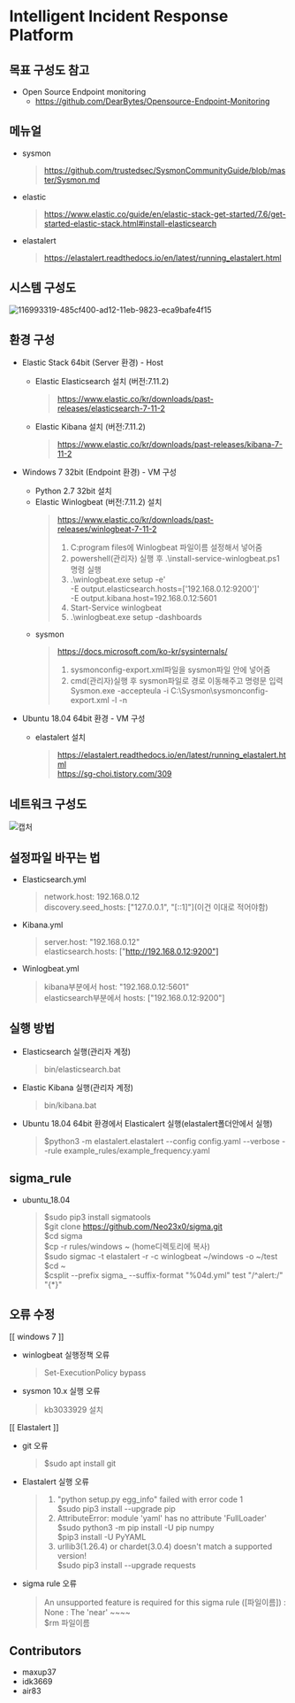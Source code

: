 # Intelligent Incident Response Platform

##  목표 구성도 참고 
* Open Source Endpoint monitoring 
  - https://github.com/DearBytes/Opensource-Endpoint-Monitoring

## 메뉴얼 

* sysmon
  > https://github.com/trustedsec/SysmonCommunityGuide/blob/master/Sysmon.md

* elastic
  > https://www.elastic.co/guide/en/elastic-stack-get-started/7.6/get-started-elastic-stack.html#install-elasticsearch

* elastalert
  > https://elastalert.readthedocs.io/en/latest/running_elastalert.html

##  시스템 구성도 

![116993319-485cf400-ad12-11eb-9823-eca9bafe4f15](https://user-images.githubusercontent.com/74276139/117798793-70a59f00-b28c-11eb-8826-a911ae27680b.jpg)

##  환경 구성    
* Elastic Stack 64bit (Server 환경) - Host
  - Elastic Elasticsearch 설치 (버전:7.11.2)
    > https://www.elastic.co/kr/downloads/past-releases/elasticsearch-7-11-2

  - Elastic Kibana 설치 (버전:7.11.2)
    > https://www.elastic.co/kr/downloads/past-releases/kibana-7-11-2

* Windows 7 32bit (Endpoint 환경) - VM 구성
  - Python 2.7 32bit 설치
  - Elastic Winlogbeat (버전:7.11.2) 설치
    > https://www.elastic.co/kr/downloads/past-releases/winlogbeat-7-11-2
    > 1. C:program files에 Winlogbeat 파일이름 설정해서 넣어줌  
    > 2. powershell(관리자) 실행 후 .\install-service-winlogbeat.ps1 명령 실행  
    > 3. .\winlogbeat.exe setup -e'  
    > -E output.elasticsearch.hosts=['192.168.0.12:9200']'  
    > -E output.kibana.host=192.168.0.12:5601  
    > 4. Start-Service winlogbeat  
    > 5. .\winlogbeat.exe setup -dashboards
  - sysmon
    > https://docs.microsoft.com/ko-kr/sysinternals/  
    > 1. sysmonconfig-export.xml파일을 sysmon파일 안에 넣어줌  
    > 2. cmd(관리자)실행 후 sysmon파일로 경로 이동해주고 명령문 입력  
    > Sysmon.exe -accepteula -i C:\Sysmon\sysmonconfig-export.xml -l -n
    
* Ubuntu 18.04 64bit 환경 - VM 구성
  - elastalert 설치
    > https://elastalert.readthedocs.io/en/latest/running_elastalert.html  
    > https://sg-choi.tistory.com/309

## 네트워크 구성도
![캡처](https://user-images.githubusercontent.com/74276139/118220434-a7f79400-b4b6-11eb-8d04-cf56464f615b.JPG)  

## 설정파일 바꾸는 법
* Elasticsearch.yml
  > network.host: 192.168.0.12  
  > discovery.seed_hosts: ["127.0.0.1", "[::1]"](이건 이대로 적어야함)
* Kibana.yml
  > server.host: "192.168.0.12"  
  > elasticsearch.hosts: ["http://192.168.0.12:9200"]  
* Winlogbeat.yml
  > kibana부분에서 host: "192.168.0.12:5601"  
  > elasticsearch부분에서 hosts: ["192.168.0.12:9200"]

##  실행 방법
* Elasticsearch 실행(관리자 계정)
  > bin/elasticsearch.bat

* Elastic Kibana 실행(관리자 계정)
  > bin/kibana.bat

* Ubuntu 18.04 64bit 환경에서 Elasticalert 실행(elastalert폴더안에서 실행)
  > $python3 -m elastalert.elastalert --config config.yaml --verbose --rule example_rules/example_frequency.yaml

## sigma_rule
* ubuntu_18.04  
  > $sudo pip3 install sigmatools  
  > $git clone https://github.com/Neo23x0/sigma.git  
  > $cd sigma  
  > $cp -r rules/windows ~ (home디렉토리에 복사)  
  > $sudo sigmac -t elastalert -r -c winlogbeat ~/windows -o ~/test  
  > $cd ~  
  > $csplit --prefix sigma_ --suffix-format "%04d.yml" test "/^alert:/" "{*}"  
  > 

 ## 오류 수정 
 [[ windows 7 ]]
 * winlogbeat 실행정책 오류
   > Set-ExecutionPolicy bypass  
 * sysmon 10.x 실행 오류
   > kb3033929 설치  

[[ Elastalert ]]
 * git 오류
   > $sudo apt install git  
 * Elastalert 실행 오류
   > 1. "python setup.py egg_info" failed with error code 1  
   > $sudo pip3 install --upgrade pip  
   > 2. AttributeError: module 'yaml' has no attribute 'FullLoader'  
   > $sudo python3 -m pip install -U pip numpy  
   > $pip3 install -U PyYAML  
   > 3. urllib3(1.26.4) or chardet(3.0.4) doesn't match a supported version!  
   > $sudo pip3 install --upgrade requests  
 * sigma rule 오류
   > An unsupported feature is required for this sigma rule ([파일이름]) : None : The 'near' ~~~~  
   > $rm 파일이름
 
## Contributors
* maxup37
* idk3669
* air83
